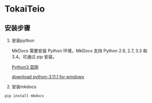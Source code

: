# TokaiTeio

## 安装步骤

1. 安装python

    MkDocs 需要安装 Python 环境，MkDocs 支持 Python 2.6, 2.7, 3.3 和 3.4。可通过 pip 安装。


    [Python3 官网](https://www.python.org/)

    [download python-3.11.1 for windows](https://www.python.org/ftp/python/3.11.1/python-3.11.1-amd64.exe)


2. 安装mkdocs

``` shell
pip install mkdocs
```

